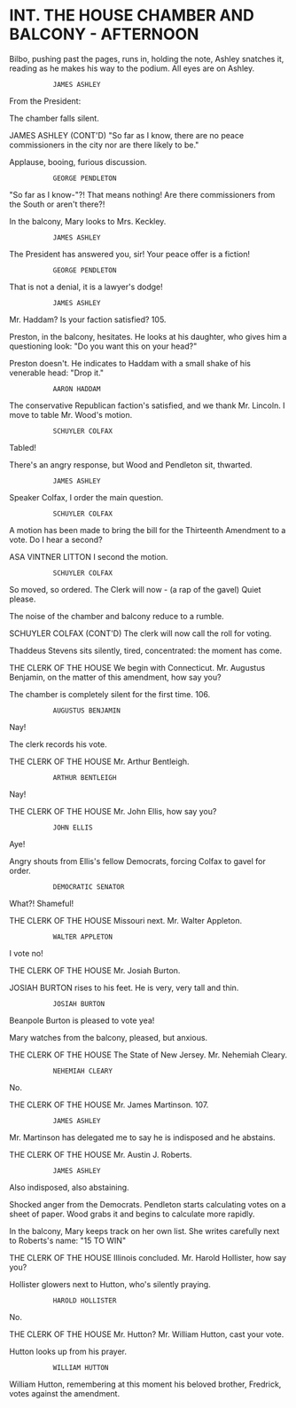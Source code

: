 # INT. THE HOUSE CHAMBER AND BALCONY - AFTERNOON

Bilbo, pushing past the pages, runs in, holding the note,
Ashley snatches it, reading as he makes his way to the
podium. All eyes are on Ashley.

			   JAMES ASHLEY
From the President:

The chamber falls silent.

JAMES ASHLEY (CONT'D)
"So far as I know, there are no
peace commissioners in the city
nor are there likely to be."

Applause, booing, furious discussion.

			   GEORGE PENDLETON
"So far as I know-"?! That means
nothing! Are there commissioners
from the South or aren't there?!

In the balcony, Mary looks to Mrs. Keckley.

			   JAMES ASHLEY
The President has answered you,
sir! Your peace offer is a fiction!

			   GEORGE PENDLETON
That is not a denial, it is a
lawyer's dodge!

			   JAMES ASHLEY
Mr. Haddam? Is your faction
satisfied?
105.

Preston, in the balcony, hesitates. He looks at his daughter,
who gives him a questioning look: "Do you want this on your
head?"

Preston doesn't. He indicates to Haddam with a small shake of
his venerable head: "Drop it."

			   AARON HADDAM
The conservative Republican
faction's satisfied, and we thank
Mr. Lincoln. I move to table Mr.
Wood's motion.

			   SCHUYLER COLFAX
Tabled!

There's an angry response, but Wood and Pendleton sit,
thwarted.

			   JAMES ASHLEY
Speaker Colfax, I order the main
question.

			   SCHUYLER COLFAX
A motion has been made to bring the
bill for the Thirteenth Amendment
to a vote. Do I hear a second?

ASA VINTNER LITTON
I second the motion.

			   SCHUYLER COLFAX
So moved, so ordered. The Clerk
will now -
(a rap of the gavel)
Quiet please.

The noise of the chamber and balcony reduce to a rumble.

SCHUYLER COLFAX (CONT'D)
The clerk will now call the roll
for voting.

Thaddeus Stevens sits silently, tired, concentrated: the
moment has come.

THE CLERK OF THE HOUSE
We begin with Connecticut. Mr.
Augustus Benjamin, on the matter of
this amendment, how say you?

The chamber is completely silent for the first time.
106.

			   AUGUSTUS BENJAMIN
Nay!

The clerk records his vote.

THE CLERK OF THE HOUSE
Mr. Arthur Bentleigh.

			   ARTHUR BENTLEIGH
Nay!

THE CLERK OF THE HOUSE
Mr. John Ellis, how say you?

			   JOHN ELLIS
Aye!

Angry shouts from Ellis's fellow Democrats, forcing Colfax to
gavel for order.

			   DEMOCRATIC SENATOR
What?! Shameful!

THE CLERK OF THE HOUSE
Missouri next. Mr. Walter Appleton.

			   WALTER APPLETON
I vote no!

THE CLERK OF THE HOUSE
Mr. Josiah Burton.

JOSIAH BURTON rises to his feet. He is very, very tall and
thin.

			   JOSIAH BURTON
Beanpole Burton is pleased to vote
yea!

Mary watches from the balcony, pleased, but anxious.

THE CLERK OF THE HOUSE
The State of New Jersey. Mr.
Nehemiah Cleary.

			   NEHEMIAH CLEARY
No.

THE CLERK OF THE HOUSE
Mr. James Martinson.
107.

			   JAMES ASHLEY
Mr. Martinson has delegated me to
say he is indisposed and he
abstains.

THE CLERK OF THE HOUSE
Mr. Austin J. Roberts.

			   JAMES ASHLEY
Also indisposed, also abstaining.

Shocked anger from the Democrats. Pendleton starts
calculating votes on a sheet of paper. Wood grabs it and
begins to calculate more rapidly.

In the balcony, Mary keeps track on her own list. She writes
carefully next to Roberts's name: "15 TO WIN"

THE CLERK OF THE HOUSE
Illinois concluded. Mr. Harold
Hollister, how say you?

Hollister glowers next to Hutton, who's silently praying.

			   HAROLD HOLLISTER
No.

THE CLERK OF THE HOUSE
Mr. Hutton? Mr. William Hutton,
cast your vote.

Hutton looks up from his prayer.

			   WILLIAM HUTTON
William Hutton, remembering at this
moment his beloved brother,
Fredrick, votes against the
amendment.
